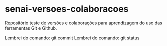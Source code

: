 # senai-versoes-colaboracoes

Repositório teste de versões e colaborações para aprendizagem do uso das ferramentas Git e Github.

Lembrei do comando: git commit
Lembrei do comando: git status

